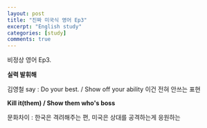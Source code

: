 ```yaml
---
layout: post
title: "진짜 미국식 영어 Ep3"
excerpt: "English study"
categories: [study]
comments: true
---
```


비정상 영어 Ep3. 

<b> 실력 발휘해 </b>

김영철 say : Do your best. / Show off your ability 이건 전혀 안쓰는 표현

<b> Kill it&#40;them&#41; / Show them who's boss</b>

문화차이 : 한국은 격려해주는 편, 미국은 상대를 공격하는게 응원하는 
